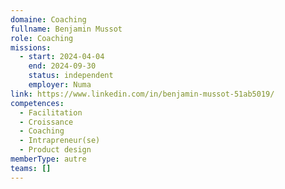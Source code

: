 ```yaml
---
domaine: Coaching
fullname: Benjamin Mussot
role: Coaching
missions:
  - start: 2024-04-04
    end: 2024-09-30
    status: independent
    employer: Numa
link: https://www.linkedin.com/in/benjamin-mussot-51ab5019/
competences:
  - Facilitation
  - Croissance
  - Coaching
  - Intrapreneur(se)
  - Product design
memberType: autre
teams: []
---
```

